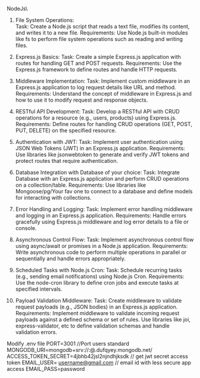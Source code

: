 NodeJs\
1. File System Operations:\
Task: Create a Node.js script that reads a text file, modifies its content, and writes it to a new file.
Requirements: Use Node.js built-in modules like fs to perform file system operations such as reading and writing files.

2. Express.js Basics:
Task: Create a simple Express.js application with routes for handling GET and POST requests.
Requirements: Use the Express.js framework to define routes and handle HTTP requests.

3. Middleware Implementation:
Task: Implement custom middleware in an Express.js application to log request details like URL and method.
Requirements: Understand the concept of middleware in Express.js and how to use it to modify request and response objects.

4. RESTful API Development:
Task: Develop a RESTful API with CRUD operations for a resource (e.g., users, products) using Express.js.
Requirements: Define routes for handling CRUD operations (GET, POST, PUT, DELETE) on the specified resource.

5. Authentication with JWT:
Task: Implement user authentication using JSON Web Tokens (JWT) in an Express.js application.
Requirements: Use libraries like jsonwebtoken to generate and verify JWT tokens and protect routes that require authentication.

6. Database Integration with Database of your choice:
Task: Integrate Database with an Express.js application and perform CRUD operations on a collection/table.
Requirements: Use libraries like Mongoose/pg/Your fav one to connect to a database and define models for interacting with collections.

7. Error Handling and Logging:
Task: Implement error handling middleware and logging in an Express.js application.
Requirements: Handle errors gracefully using Express.js middleware and log error details to a file or console.

 8. Asynchronous Control Flow:
Task: Implement asynchronous control flow using async/await or promises in a Node.js application.
Requirements: Write asynchronous code to perform multiple operations in parallel or sequentially and handle errors appropriately.

9. Scheduled Tasks with Node.js Cron:
Task: Schedule recurring tasks (e.g., sending email notifications) using Node.js Cron.
Requirements: Use the node-cron library to define cron jobs and execute tasks at specified intervals.

10. Payload Validation Middleware:
Task: Create middleware to validate request payloads (e.g., JSON bodies) in an Express.js application.
Requirements: Implement middleware to validate incoming request payloads against a defined schema or set of rules. Use libraries like joi, express-validator, etc to define validation schemas and handle validation errors.


Modify .env file
PORT=3001 //Port users standard
MONGODB_URI=mongodb+srv://<username>:<password>@<mongodbname>.dufqyey.mongodb.net/
ACCESS_TOKEN_SECRET=4jbhb42jsl2njndhjksdk  // get jwt secret access token
EMAIL_USER= username@gmail.com // email id with less secure app access
EMAIL_PASS=password
